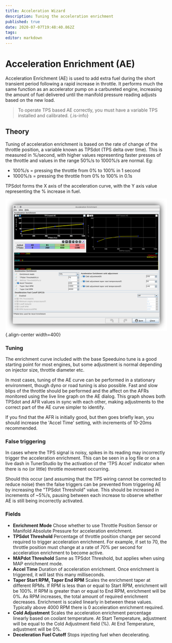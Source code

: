 ```yaml
---
title: Acceleration Wizard
description: Tuning the acceleration enrichment
published: true
date: 2020-07-07T19:48:40.862Z
tags: 
editor: markdown
---
```


# Acceleration Enrichment (AE)

Acceleration Enrichment (AE) is used to add extra fuel during the short transient period following a rapid increase in throttle. It performs much the same function as an accelerator pump on a carbureted engine, increasing the amount of fuel delivered until the manifold pressure reading adjusts based on the new load.

> To operate TPS based AE correctly, you must have a variable TPS installed and calibrated.
{.is-info}


## Theory

Tuning of acceleration enrichment is based on the rate of change of the throttle position, a variable known as TPSdot (TPS delta over time). This is measured in %/second, with higher values representing faster presses of the throttle and values in the range 50%/s to 1000%/s are normal. Eg:

- 100%/s = pressing the throttle from 0% to 100% in 1 second
- 1000%/s = pressing the throttle from 0% to 100% in 0.1s

TPSdot forms the X axis of the acceleration curve, with the Y axis value representing the % increase in fuel.

![accel.png](/img/tuning/accel.png){.align-center width=400}

### Tuning

The enrichment curve included with the base Speeduino tune is a good starting point for most engines, but some adjustment is normal depending on injector size, throttle diameter etc.

In most cases, tuning of the AE curve can be performed in a stationary environment, though dyno or road tuning is also possible. Fast and slow blips of the throttle should be performed and the affect on the AFRs monitored using the live line graph on the AE dialog. This graph shows both TPSdot and AFR values in sync with each other, making adjustments to the correct part of the AE curve simpler to identify.

If you find that the AFR is initially good, but then goes briefly lean, you should increase the 'Accel Time' setting, with increments of 10-20ms recommended.

### False triggering

In cases where the TPS signal is noisy, spikes in its reading may incorrectly trigger the acceleration enrichment. This can be seen in a log file or on a live dash in TunerStudio by the activation of the 'TPS Accel' indicator when there is no (or little) throttle movement occurring. 

Should this occur (and assuming that the TPS wiring cannot be corrected to reduce noise) then the false triggers can be prevented from triggering AE by increasing the "TPSdot Threshold" value. This should be increased in increments of ~5%/s, pausing between each increase to observe whether AE is still being incorrectly activated.

### Fields

- **Enrichment Mode**
Chose whether to use Throttle Position Sensor or Manifold Absolute Pressure for acceleration enrichment.
- **TPSdot Threshold**
Percentage of throttle position change per second required to trigger acceleration enrichment. For example, if set to 70, the throttle position must change at a rate of 70% per second for acceleration enrichment to become active.
- **MAPdot Threshold**
Same as TPSdot Threshold, but applies when using MAP enrichment mode.
- **Accel Time**
Duration of acceleration enrichment. Once enrichment is triggered, it will last this many milliseconds.
- **Taper Start RPM, Taper End RPM**
Scales the enrichment taper at different RPMs. If RPM is less than or equal to Start RPM, enrichment will be 100%. If RPM is greater than or equal to End RPM, enrichment will be 0%. As RPM increases, the total amount of required enrichment decreases. Enrichment is scaled linearly in between these values. Typically above 4000 RPM there is 0 acceleration enrichment required.
- **Cold Adjustment**
Scales the acceleration enrichment percentage linearly based on coolant temperature. At Start Temperature, adjustment will be equal to the Cold Adjustment field (%). At End Temperature, adjustment will be 0%.
- **Deceleration Fuel Cutoff**
Stops injecting fuel when decelerating.